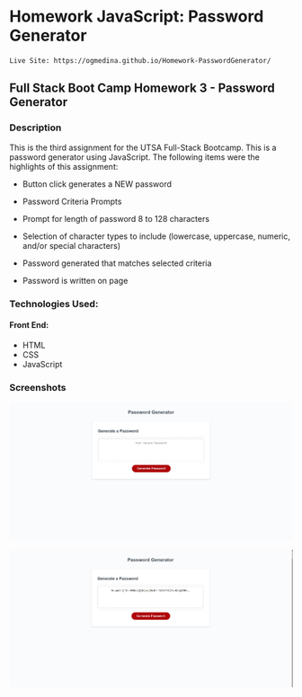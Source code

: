 # Homework JavaScript: Password Generator
```
Live Site: https://ogmedina.github.io/Homework-PasswordGenerator/
```

## Full Stack Boot Camp Homework 3 - Password Generator
### Description

This is the third assignment for the UTSA Full-Stack Bootcamp. This is a password generator using JavaScript. The following items were the highlights of this assignment:

* Button click generates a NEW password

* Password Criteria Prompts

* Prompt for length of password 8 to 128 characters

* Selection of character types to include (lowercase, uppercase, numeric, and/or special characters)

* Password generated that matches selected criteria

* Password is written on page

### Technologies Used:
#### Front End:
   * HTML
   * CSS
   * JavaScript


### Screenshots

![javascript1](./Images/javascripthomework_n.jpg)

![javascript2](./Images/javascripthomework_w.jpg)
